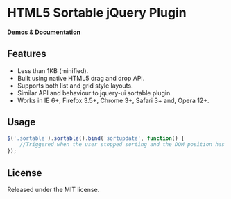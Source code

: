 HTML5 Sortable jQuery Plugin
============================

**[Demos & Documentation](http://farhadi.ir/projects/html5sortable)**

Features
--------
* Less than 1KB (minified).
* Built using native HTML5 drag and drop API.
* Supports both list and grid style layouts.
* Similar API and behaviour to jquery-ui sortable plugin.
* Works in IE 6+, Firefox 3.5+, Chrome 3+, Safari 3+ and, Opera 12+.

Usage
-----
``` javascript
$('.sortable').sortable().bind('sortupdate', function() {
    //Triggered when the user stopped sorting and the DOM position has changed.
});
```

License
-------
Released under the MIT license.
